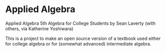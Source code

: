 # Applied Algebra
Applied Algebra 5th 
Algebra for College Students
by
Sean Laverty (with others, via Katherine Yoshiwara)

This is a project to make an open source version of a textbook used either for college algebra or for (somewhat advanced) intermediate algebra.
